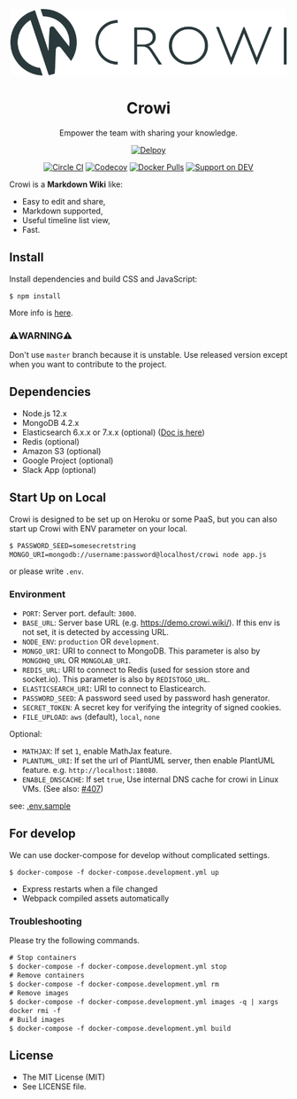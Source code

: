 <div align=center>
  <img src="https://raw.githubusercontent.com/crowi/crowi/master/public/logo/800x200.png" width="500" alt="Crowi">
</div>

<h1 align=center>Crowi</h1>
<p align=center>Empower the team with sharing your knowledge.</p>

<div align=center>
  <p align=center>
    <a href="https://heroku.com/deploy?template=https://github.com/crowi/crowi/tree/v1.7.9"><img src="https://www.herokucdn.com/deploy/button.png" alt="Delpoy"></a>
  </p>
  <p align=center>
    <a href="https://circleci.com/gh/crowi/crowi"><img src="https://circleci.com/gh/crowi/crowi.svg?style=svg" alt="Circle CI"></a>
    <a href="https://codecov.io/gh/crowi/crowi"><img src="https://codecov.io/gh/crowi/crowi/branch/master/graph/badge.svg" alt="Codecov"></a>
    <a href="https://hub.docker.com/r/crowi/crowi"><img src="https://img.shields.io/docker/pulls/crowi/crowi.svg" alt="Docker Pulls"></a>
    <a href="https://stakes.social/0x375bB44E669A14a09a982b98B74c677a8400EDbf"><img src="https://badge.devprotocol.xyz/0x375bB44E669A14a09a982b98B74c677a8400EDbf/descriptive" alt="Support on DEV"></a>
  </p>
</div>

Crowi is a **Markdown Wiki** like:

* Easy to edit and share,
* Markdown supported,
* Useful timeline list view,
* Fast.


Install
---------

Install dependencies and build CSS and JavaScript:

    $ npm install

More info is [here](https://github.com/crowi/crowi/wiki/Install-and-Configuration).

### ⚠️WARNING⚠️

Don't use `master` branch because it is unstable. Use released version except when you want to contribute to the project.


Dependencies
-------------

* Node.js 12.x
* MongoDB 4.2.x
* Elasticsearch 6.x.x or 7.x.x (optional) ([Doc is here](https://github.com/crowi/crowi/wiki/Configure-Search-Functions))
* Redis (optional)
* Amazon S3 (optional)
* Google Project (optional)
* Slack App (optional)


Start Up on Local
-------------------

Crowi is designed to be set up on Heroku or some PaaS, but you can also start up Crowi with ENV parameter on your local.

```
$ PASSWORD_SEED=somesecretstring MONGO_URI=mongodb://username:password@localhost/crowi node app.js
```
or please write `.env`.

### Environment


* `PORT`: Server port. default: `3000`.
* `BASE_URL`: Server base URL (e.g. https://demo.crowi.wiki/). If this env is not set, it is detected by accessing URL.
* `NODE_ENV`: `production` OR `development`.
* `MONGO_URI`: URI to connect to MongoDB. This parameter is also by `MONGOHQ_URL` OR `MONGOLAB_URI`.
* `REDIS_URL`: URI to connect to Redis (used for session store and socket.io). This parameter is also by `REDISTOGO_URL`.
* `ELASTICSEARCH_URI`: URI to connect to Elasticearch.
* `PASSWORD_SEED`: A password seed used by password hash generator.
* `SECRET_TOKEN`: A secret key for verifying the integrity of signed cookies.
* `FILE_UPLOAD`: `aws` (default), `local`, `none`

Optional:

* `MATHJAX`: If set `1`, enable MathJax feature.
* `PLANTUML_URI`: If set the url of PlantUML server, then enable PlantUML feature. e.g. `http://localhost:18080`.
* `ENABLE_DNSCACHE`: If set `true`, Use internal DNS cache for crowi in Linux VMs. (See also: [#407](https://github.com/crowi/crowi/pull/407))

see: [.env.sample](./.env.sample)

For develop
-------------

We can use docker-compose for develop without complicated settings.

```
$ docker-compose -f docker-compose.development.yml up
```

- Express restarts when a file changed
- Webpack compiled assets automatically

### Troubleshooting

Please try the following commands.

```
# Stop containers
$ docker-compose -f docker-compose.development.yml stop
# Remove containers
$ docker-compose -f docker-compose.development.yml rm
# Remove images
$ docker-compose -f docker-compose.development.yml images -q | xargs docker rmi -f
# Build images
$ docker-compose -f docker-compose.development.yml build
```

License
---------

* The MIT License (MIT)
* See LICENSE file.
